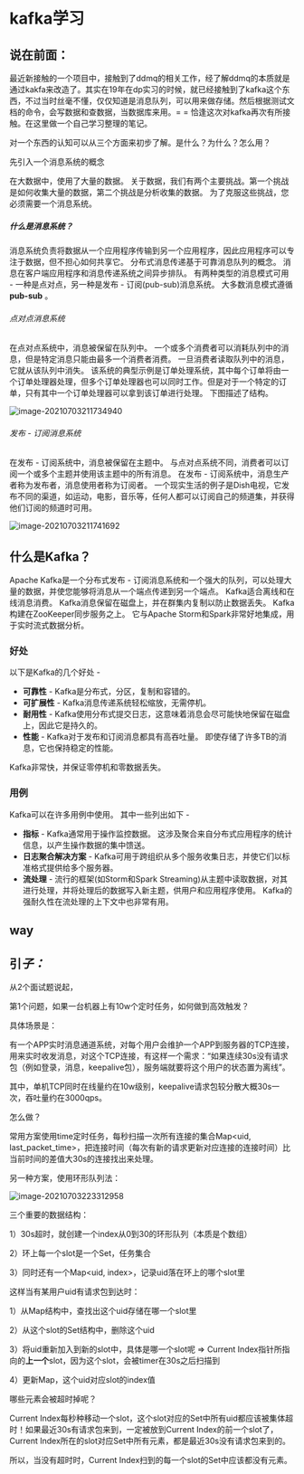 # kafka学习

## 说在前面：

最近新接触的一个项目中，接触到了ddmq的相关工作，经了解ddmq的本质就是通过kakfa来改造了。其实在19年在dp实习的时候，就已经接触到了kafka这个东西，不过当时丝毫不懂，仅仅知道是消息队列，可以用来做存储。然后根据测试文档的命令，会写数据和查数据，当数据库来用。= = 恰逢这次对kafka再次有所接触。在这里做一个自己学习整理的笔记。

对一个东西的认知可以从三个方面来初步了解。是什么？为什么？怎么用？

先引入一个消息系统的概念

在大数据中，使用了大量的数据。 关于数据，我们有两个主要挑战。第一个挑战是如何收集大量的数据，第二个挑战是分析收集的数据。 为了克服这些挑战，您必须需要一个消息系统。

##### 什么是消息系统？

消息系统负责将数据从一个应用程序传输到另一个应用程序，因此应用程序可以专注于数据，但不担心如何共享它。 分布式消息传递基于可靠消息队列的概念。 消息在客户端应用程序和消息传递系统之间异步排队。 有两种类型的消息模式可用 - 一种是点对点，另一种是发布 - 订阅(pub-sub)消息系统。 大多数消息模式遵循 **pub-sub** 。

###### 点对点消息系统

在点对点系统中，消息被保留在队列中。 一个或多个消费者可以消耗队列中的消息，但是特定消息只能由最多一个消费者消费。 一旦消费者读取队列中的消息，它就从该队列中消失。 该系统的典型示例是订单处理系统，其中每个订单将由一个订单处理器处理，但多个订单处理器也可以同时工作。但是对于一个特定的订单，只有其中一个订单处理器可以拿到该订单进行处理。 下图描述了结构。

![image-20210703211734940](https://gitee.com/guanlili1921/picturebed/raw/master/img/didimac/20210703211735.png)

###### 发布 - 订阅消息系统

在发布 - 订阅系统中，消息被保留在主题中。 与点对点系统不同，消费者可以订阅一个或多个主题并使用该主题中的所有消息。 在发布 - 订阅系统中，消息生产者称为发布者，消息使用者称为订阅者。 一个现实生活的例子是Dish电视，它发布不同的渠道，如运动，电影，音乐等，任何人都可以订阅自己的频道集，并获得他们订阅的频道时可用。

![image-20210703211741692](https://gitee.com/guanlili1921/picturebed/raw/master/img/didimac/20210703211741.png)

## 什么是Kafka？

Apache Kafka是一个分布式发布 - 订阅消息系统和一个强大的队列，可以处理大量的数据，并使您能够将消息从一个端点传递到另一个端点。 Kafka适合离线和在线消息消费。 Kafka消息保留在磁盘上，并在群集内复制以防止数据丢失。 Kafka构建在ZooKeeper同步服务之上。 它与Apache Storm和Spark非常好地集成，用于实时流式数据分析。

### 好处

以下是Kafka的几个好处 -

- **可靠性** - Kafka是分布式，分区，复制和容错的。
- **可扩展性** - Kafka消息传递系统轻松缩放，无需停机。
- **耐用性** - Kafka使用分布式提交日志，这意味着消息会尽可能快地保留在磁盘上，因此它是持久的。
- **性能** - Kafka对于发布和订阅消息都具有高吞吐量。 即使存储了许多TB的消息，它也保持稳定的性能。

Kafka非常快，并保证零停机和零数据丢失。

### 用例

Kafka可以在许多用例中使用。 其中一些列出如下 -

- **指标** - Kafka通常用于操作监控数据。 这涉及聚合来自分布式应用程序的统计信息，以产生操作数据的集中馈送。
- **日志聚合解决方案** - Kafka可用于跨组织从多个服务收集日志，并使它们以标准格式提供给多个服务器。
- **流处理** - 流行的框架(如Storm和Spark Streaming)从主题中读取数据，对其进行处理，并将处理后的数据写入新主题，供用户和应用程序使用。 Kafka的强耐久性在流处理的上下文中也非常有用。







## way

## 引*子：*

从2个面试题说起，

第1个问题，如果一台机器上有10w个定时任务，如何做到高效触发？

具体场景是：

有一个APP实时消息通道系统，对每个用户会维护一个APP到服务器的TCP连接，用来实时收发消息，对这个TCP连接，有这样一个需求：“如果连续30s没有请求包（例如登录，消息，keepalive包），服务端就要将这个用户的状态置为离线”。

 其中，单机TCP同时在线量约在10w级别，keepalive请求包较分散大概30s一次，吞吐量约在3000qps。

怎么做？

常用方案使用time定时任务，每秒扫描一次所有连接的集合Map<uid, last_packet_time>，把连接时间（每次有新的请求更新对应连接的连接时间）比当前时间的差值大30s的连接找出来处理。

另一种方案，使用环形队列法：

![image-20210703223312958](https://gitee.com/guanlili1921/picturebed/raw/master/img/didimac/20210703223313.png)

三个重要的数据结构：

1）30s超时，就创建一个index从0到30的环形队列（本质是个数组）

2）环上每一个slot是一个Set<uid>，任务集合

3）同时还有一个Map<uid, index>，记录uid落在环上的哪个slot里

这样当有某用户uid有请求包到达时：

1）从Map结构中，查找出这个uid存储在哪一个slot里

2）从这个slot的Set结构中，删除这个uid

3）将uid重新加入到新的slot中，具体是哪一个slot呢 => Current Index指针所指向的**上一个**slot，因为这个slot，会被timer在30s之后扫描到

4）更新Map，这个uid对应slot的index值

哪些元素会被超时掉呢？

Current Index每秒种移动一个slot，这个slot对应的Set<uid>中所有uid都应该被集体超时！如果最近30s有请求包来到，一定被放到Current Index的前一个slot了，Current Index所在的slot对应Set中所有元素，都是最近30s没有请求包来到的。

所以，当没有超时时，Current Index扫到的每一个slot的Set中应该都没有元素。